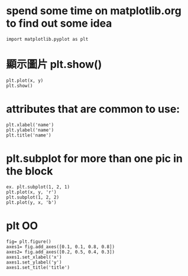 # spend some time on matplotlib.org to find out some idea  
    import matplotlib.pyplot as plt  
# 顯示圖片 plt.show()  
    plt.plot(x, y)  
    plt.show()  
# attributes that are common to use:  
    plt.xlabel('name')  
    plt.ylabel('name')  
    plt.title('name')  
# plt.subplot for more than one pic in the block  
    ex. plt.subplot(1, 2, 1)
    plt.plot(x, y, 'r')  
    plt.subplot(1, 2, 2)  
    plt.plot(y, x, 'b')  
# plt OO  
    fig= plt.figure()  
    axes1= fig.add_axes([0.1, 0.1, 0.8, 0.8])  
    axes2= fig.add_axes([0.2, 0.5, 0.4, 0.3])  
    axes1.set_xlabel('x')  
    axes1.set_ylabel('y')  
    axes1.set_title('title')  
    
    
    
    
